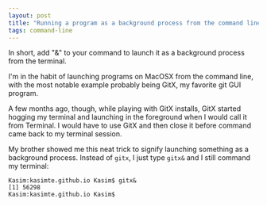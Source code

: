 ```yaml
---
layout: post
title: "Running a program as a background process from the command line"
tags: command-line
---
```


In short, add "&" to your command to launch it as a background process
from the terminal.

I'm in the habit of launching programs on MacOSX from the command
line, with the most notable example probably being GitX, my favorite
git GUI program.

A few months ago, though, while playing with GitX installs, GitX
started hogging my terminal and launching in the foreground when I
would call it from Terminal. I would have to use GitX and then close
it before command came back to my terminal session.

My brother showed me this neat trick to signify launching something as
a background process. Instead of `gitx`, I just type `gitx&` and I
still command my terminal:

```
Kasim:kasimte.github.io Kasim$ gitx&
[1] 56298
Kasim:kasimte.github.io Kasim$ 
```
